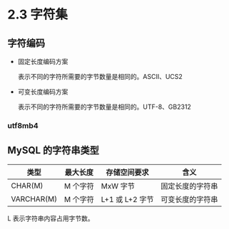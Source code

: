 # 2.3 字符集

## 字符编码

- 固定长度编码方案

  表示不同的字符所需要的字节数量是相同的。ASCII、UCS2

- 可变长度编码方案

  表示不同的字符所需要的字节数量是相同的。UTF-8、GB2312

### utf8mb4



## MySQL 的字符串类型

| 类型       | 最大长度 | 存储空间要求 | 含义             |
| ---------- | -------- | ------------ | ---------------- |
| CHAR(M)    | M 个字符  | MxW 字节      | 固定长度的字符串 |
| VARCHAR(M) | M 个字符  | L+1 或 L+2 字节 | 可变长度的字符串 |

L 表示字符串内容占用字节数。
